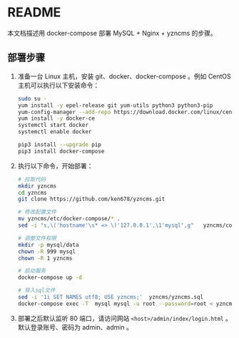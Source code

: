 # README

本文档描述用 docker-compose 部署 MySQL + Nginx + yzncms 的步骤。

## 部署步骤

1. 准备一台 Linux 主机，安装 git、docker、docker-compose 。例如 CentOS 主机可以执行以下安装命令：
    ```sh
    sudo su -
    yum install -y epel-release git yum-utils python3 python3-pip
    yum-config-manager --add-repo https://download.docker.com/linux/centos/docker-ce.repo
    yum install -y docker-ce
    systemctl start docker
    systemctl enable docker
    
    pip3 install --upgrade pip
    pip3 install docker-compose
    ```

2. 执行以下命令，开始部署：
    ```sh
    # 拉取代码
    mkdir yzncms
    cd yzncms
    git clone https://github.com/ken678/yzncms.git

    # 修改配置文件
    mv yzncms/etc/docker-compose/* . 
    sed -i "s,\('hostname'\s* => \)'127.0.0.1',\1'mysql',g"   yzncms/config/database.php

    # 调整文件权限
    mkdir -p mysql/data
    chown -R 999 mysql
    chown -R 1 yzncms

    # 启动服务
    docker-compose up -d

    # 导入sql文件
    sed -i '1i SET NAMES utf8; USE yzncms;'  yzncms/yzncms.sql
    docker-compose exec -T  mysql mysql -u root --password=root < yzncms/yzncms.sql
    ```

3. 部署之后默认监听 80 端口，请访问网站 `<host>/admin/index/login.html` 。默认登录账号、密码为 admin、admin 。
